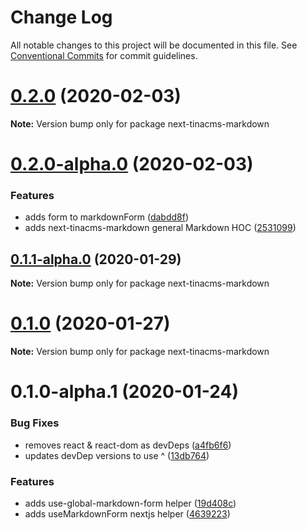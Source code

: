 # Change Log

All notable changes to this project will be documented in this file.
See [Conventional Commits](https://conventionalcommits.org) for commit guidelines.

# [0.2.0](https://github.com/tinacms/tinacms/compare/next-tinacms-markdown@0.2.0-alpha.0...next-tinacms-markdown@0.2.0) (2020-02-03)

**Note:** Version bump only for package next-tinacms-markdown





# [0.2.0-alpha.0](https://github.com/tinacms/tinacms/compare/next-tinacms-markdown@0.1.0...next-tinacms-markdown@0.2.0-alpha.0) (2020-02-03)


### Features

* adds form to markdownForm ([dabdd8f](https://github.com/tinacms/tinacms/commit/dabdd8f))
* adds next-tinacms-markdown general Markdown HOC ([2531099](https://github.com/tinacms/tinacms/commit/2531099))





## [0.1.1-alpha.0](https://github.com/tinacms/tinacms/compare/next-tinacms-markdown@0.1.0...next-tinacms-markdown@0.1.1-alpha.0) (2020-01-29)

**Note:** Version bump only for package next-tinacms-markdown





# [0.1.0](https://github.com/tinacms/tinacms/compare/next-tinacms-markdown@0.1.0-alpha.1...next-tinacms-markdown@0.1.0) (2020-01-27)

**Note:** Version bump only for package next-tinacms-markdown





# 0.1.0-alpha.1 (2020-01-24)


### Bug Fixes

* removes react & react-dom as devDeps ([a4fb6f6](https://github.com/tinacms/tinacms/commit/a4fb6f6))
* updates devDep versions to use ^ ([13db764](https://github.com/tinacms/tinacms/commit/13db764))


### Features

* adds use-global-markdown-form helper ([19d408c](https://github.com/tinacms/tinacms/commit/19d408c))
* adds useMarkdownForm nextjs helper ([4639223](https://github.com/tinacms/tinacms/commit/4639223))
